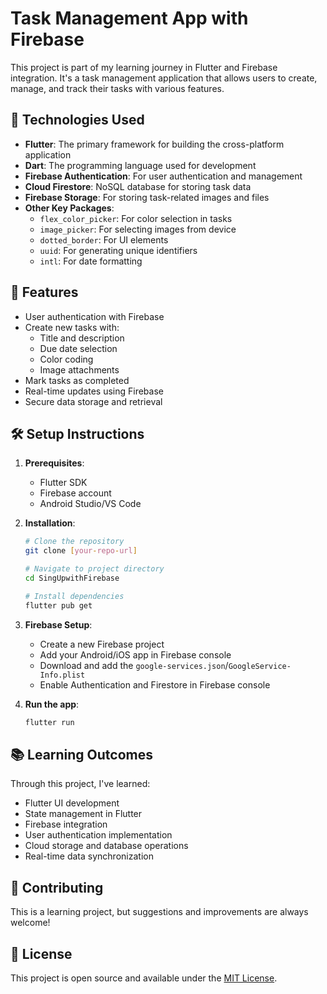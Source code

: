 # Task Management App with Firebase

This project is part of my learning journey in Flutter and Firebase integration. It's a task management application that allows users to create, manage, and track their tasks with various features.

## 🚀 Technologies Used

- **Flutter**: The primary framework for building the cross-platform application
- **Dart**: The programming language used for development
- **Firebase Authentication**: For user authentication and management
- **Cloud Firestore**: NoSQL database for storing task data
- **Firebase Storage**: For storing task-related images and files
- **Other Key Packages**:
  - `flex_color_picker`: For color selection in tasks
  - `image_picker`: For selecting images from device
  - `dotted_border`: For UI elements
  - `uuid`: For generating unique identifiers
  - `intl`: For date formatting

## 🎯 Features

- User authentication with Firebase
- Create new tasks with:
  - Title and description
  - Due date selection
  - Color coding
  - Image attachments
- Mark tasks as completed
- Real-time updates using Firebase
- Secure data storage and retrieval

## 🛠️ Setup Instructions

1. **Prerequisites**:
   - Flutter SDK
   - Firebase account
   - Android Studio/VS Code

2. **Installation**:
   ```bash
   # Clone the repository
   git clone [your-repo-url]

   # Navigate to project directory
   cd SingUpwithFirebase

   # Install dependencies
   flutter pub get
   ```

3. **Firebase Setup**:
   - Create a new Firebase project
   - Add your Android/iOS app in Firebase console
   - Download and add the `google-services.json`/`GoogleService-Info.plist`
   - Enable Authentication and Firestore in Firebase console

4. **Run the app**:
   ```bash
   flutter run
   ```

## 📚 Learning Outcomes

Through this project, I've learned:
- Flutter UI development
- State management in Flutter
- Firebase integration
- User authentication implementation
- Cloud storage and database operations
- Real-time data synchronization

## 🤝 Contributing

This is a learning project, but suggestions and improvements are always welcome!

## 📝 License

This project is open source and available under the [MIT License](LICENSE).
